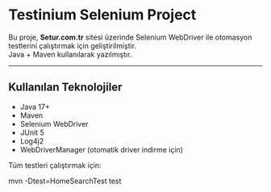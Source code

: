 # Testinium Selenium Project

Bu proje, **Setur.com.tr** sitesi üzerinde Selenium WebDriver ile otomasyon testlerini çalıştırmak için geliştirilmiştir.  
Java + Maven kullanılarak yazılmıştır.

---

## Kullanılan Teknolojiler
- Java 17+
- Maven
- Selenium WebDriver
- JUnit 5
- Log4j2
- WebDriverManager (otomatik driver indirme için)

Tüm testleri çalıştırmak için:

mvn -Dtest=HomeSearchTest test
